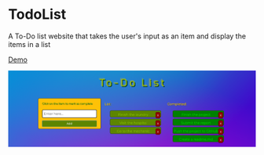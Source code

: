 # TodoList
A To-Do list website that takes the user's input as an item and display the items in a list

[Demo](https://rayanalkhelaiwi.github.io/TodoList/)

![To-Do List](https://github.com/RayanAlkhelaiwi/TodoList/blob/master/img/todo_readme.png)
